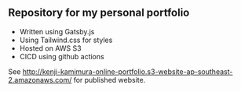 ## Repository for my personal portfolio

- Written using Gatsby.js
- Using Tailwind.css for styles
- Hosted on AWS S3
- CICD using github actions

See http://kenji-kamimura-online-portfolio.s3-website-ap-southeast-2.amazonaws.com/ for published website.
